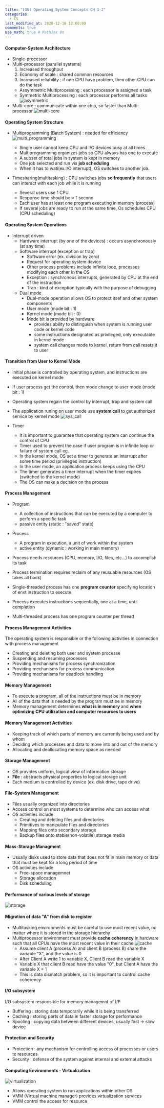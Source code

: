 ```yaml
---
title: "[OS] Operating System Concepts CH 1-2"
categories: 
  - CS
last_modified_at: 2020-12-16 12:00:00
comments: true
use_math: true # MathJax On
---
```


#### Computer-System Architecture

- Single-processor
- Multi-processor (parallel systems)
  1. Increased throughput
  2. Economy of scale : shared common resources
  3. Increased reliability : if one CPU have problem, then other CPU can do the task
  - Assymmetric Multiprocessing : each processor is assigned a task
  - Symmetric Multiprocessing : each processor performs all tasks
![asymmetric](https://user-images.githubusercontent.com/62474292/102368273-03a01d00-3ffe-11eb-88ec-a027d59619a6.png)
- Multi-core : communicate within one chip, so faster than Multi-processor
![multi-core](https://user-images.githubusercontent.com/62474292/102368553-51b52080-3ffe-11eb-8b81-c5ab8a8a7115.JPG)

#### Operating System Structure
- Multiprogramming (Batch System) : needed for efficiency
  ![multi_programming](https://user-images.githubusercontent.com/62474292/102519316-abd4e500-40d5-11eb-9bf9-025326718a93.JPG)
  - Single user cannot keep CPU and I/O devices busy at all times
  - Multiprogramming organizes jobs so CPU always has one to execute
  - A subset of total jobs in system is kept in memory
  - One job selected and run via **job scheduling**
  - When it has to wati(ex.I/O interrupt), OS switches to another job.

- Timesharing(multitasking) : CPU switches jobs **so frequently** that users can interact with each job while it is running
  - Several users use 1 CPU
  - Response time should be < 1 second
  - Each user has at least one program executing in memory (process)
  - If several jobs are ready to run at the same time, Os schedules CPU (CPU scheduling)
  
#### Operating System Operations
- Interrupt driven
  - Hardware interrupt (by one of the devices) : occurs asynchronously (at any time)
  - Software interrupt (exception or trap)
    - Software error (ex. division by zero)
    - Request for operating system device
    - Other process problems include infinite loop, processes modifying each other in the OS
    - Exception : synchronous interrupts, generated by CPU at the end of the instruction
    - Trap : kind of exception typically with the purpose of debugging
  - Dual mode
    - Dual-mode operation allows OS to protect itsef and other system components
    - User mode (mode bit : 1)
    - Kernel mode (mode bit : 0)
    - Mode bit is provided by hardware
      - provides ability to distinguish when system is running user code or kernel code
      - some instructions designated as privileged, only executable in kernel mode
      - system call changes mode to kernel, return from call resets it to user
      
#### Transition from User to Kernel Mode
- Initial phase is controlled by operating system, and instructions are executed on kernel mode
- If user process get the control, then mode change to user mode (mode bit : 1)
- Operating system regain the control by interrupt, trap and system call
- The application runing on user mode use **system call** to get authorized service by kernel mode
![sys_call](https://user-images.githubusercontent.com/62474292/102439710-1b10f180-4062-11eb-8cd2-d872ee152ef9.JPG)

- Timer
  - It is important to guarantee that operating system can continue the control of CPU
  - Timer used to prevent the case if user program is in infinite loop or failure of system call
  eg.
  - In the kernel mode, OS set a timer to generate an interrupt after some time period (privileged instruction)
  - In the user mode, an application process keeps using the CPU
  - The timer generates a timer interrupt when the timer expires (switched to the kernel mode)
  - The OS can make a decision on the process
  
#### Process Management
- Program
  - A collection of instructions that can be executed by a computer to perform a specific task
  - passive entity (static : "saved" state)
- Process
  - A program in execution, a unit of work within the system
  - active entity (dynamic : working in main memory)

- Process needs resources (CPU, memory, I/O, files, etc...) to accomplish its task
- Process termination requires reclaim of any reusuable resources (OS takes all back)
- Single-threaded process has one **program counter** specifying location of enxt instruction to execute
- Process executes instructions sequentially, one at a time, until completion
- Multi-threaded process has one program counter per thread

#### Process Management Activities

The operating system is responsible or the following activities in connection with process management
- Creating and deleting both user and system processe
- Suspending and resuming processes
- Providing mechanisms for process synchronization
- Providing mechanisms for process communication
- Providing mechanisms for deadlock handling

#### Memory Management
- To execute a program, all of the instructions must be in memory
- All of the data that is needed by the program must be in memory
- Memory management determines **what is in memory** and **when optimizing CPU utilization and computer resources to users**

#### Memory Management Activities
- Keeping track of which parts of memory are currently being used and by whom
- Deciding which processes and data to move into and out of the memory
- Allocating and deallocating memory space as needed

#### Storage Management
- OS provides uniform, logical view of information storage
- **File** : abstracts physical properties to logical storage unit
- Each medium is controlled by device (ex. disk drive, tape drive)

#### File-System Management
- Files usually organized into directories
- Access control on most systems to determine who can access what
- OS activities include
  - Creating and deleting files and directories
  - Primitives to manipulate files and directories
  - Mapping files onto secondary storage
  - Backup files onto stable(non-volatile) storage media

#### Mass-Storage Managment
- Usually disks used to store data that does not fit in main memory or data that must be kept for a long period of time
- OS activities include
  - Free-space managemnet
  - Storage allocation
  - Disk scheduling

#### Performance of various levels of storage
![storage](https://user-images.githubusercontent.com/62474292/102450274-5e2a8f00-4079-11eb-9598-8d69d3ae60f9.JPG)

#### Migration of data "A" from disk to register
- Multitasking environments must be careful to use most recent value, no matter where it is stored in the storage hierarchy
- Multiprocessor environment must provide **cache coherency** in hardware such that all CPUs have the most recent value in their cache
![cache](https://user-images.githubusercontent.com/62474292/102520918-9791e780-40d7-11eb-8bbf-2dc026db53c7.JPG)
  - Assume client A (process A) and client B (process B) share the variable "X", and the value is 0
  - After Client A write 1 to variable X, Client B read the variable X
  - Variable X that client B read have the value "0", but Client A have the variable X = 1
  - This is data dismatch problem, so it is important to control cache coherency

#### I/O subsystem

I/O subsystem responsible for memory managemnt of I/P
- Buffering : storing data temporarily while it is being transferred
- Caching : storing parts of data in faster storage for performance
- Spooling : copying data between different devices, usually fast -> slow device

#### Protection and Security
- Protection : any mechanism for controlling access of processes or users to resources
- Security : defense of the system against internal and external attacks

#### Computing Environments - Virtualization
![virtualization](https://user-images.githubusercontent.com/62474292/102522570-c27d3b00-40d9-11eb-9c5a-572d0d29001d.JPG)
- Allows operating system to run applications within other OS
- VMM (Virtual machine manager) provides virtualization services
- VMM control the access for resource
